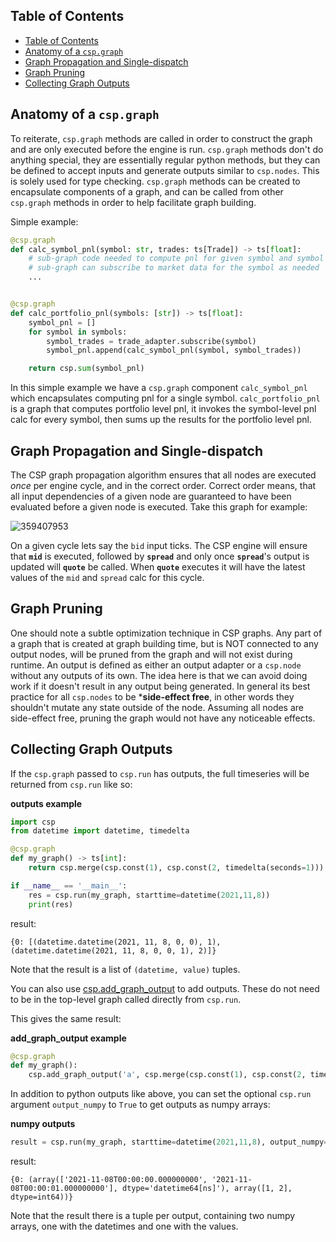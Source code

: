 ## Table of Contents

- [Table of Contents](#table-of-contents)
- [Anatomy of a `csp.graph`](#anatomy-of-a-cspgraph)
- [Graph Propagation and Single-dispatch](#graph-propagation-and-single-dispatch)
- [Graph Pruning](#graph-pruning)
- [Collecting Graph Outputs](#collecting-graph-outputs)

## Anatomy of a `csp.graph`

To reiterate, `csp.graph` methods are called in order to construct the graph and are only executed before the engine is run.
`csp.graph` methods don't do anything special, they are essentially regular python methods, but they can be defined to accept inputs and generate outputs similar to `csp.nodes`.
This is solely used for type checking.
`csp.graph` methods can be created to encapsulate components of a graph, and can be called from other `csp.graph` methods in order to help facilitate graph building.

Simple example:

```python
@csp.graph
def calc_symbol_pnl(symbol: str, trades: ts[Trade]) -> ts[float]:
    # sub-graph code needed to compute pnl for given symbol and symbol's trades
    # sub-graph can subscribe to market data for the symbol as needed
    ...


@csp.graph
def calc_portfolio_pnl(symbols: [str]) -> ts[float]:
    symbol_pnl = []
    for symbol in symbols:
        symbol_trades = trade_adapter.subscribe(symbol)
        symbol_pnl.append(calc_symbol_pnl(symbol, symbol_trades))

    return csp.sum(symbol_pnl)
```

In this simple example we have a `csp.graph` component `calc_symbol_pnl` which encapsulates computing pnl for a single symbol.
`calc_portfolio_pnl` is a graph that computes portfolio level pnl, it invokes the symbol-level pnl calc for every symbol, then sums up the results for the portfolio level pnl.

## Graph Propagation and Single-dispatch

The CSP graph propagation algorithm ensures that all nodes are executed *once* per engine cycle, and in the correct order.
Correct order means, that all input dependencies of a given node are guaranteed to have been evaluated before a given node is executed.
Take this graph for example:

![359407953](https://github.com/Point72/csp/assets/3105306/d9416353-6755-4e37-8467-01da516499cf)

On a given cycle lets say the `bid` input ticks.
The CSP engine will ensure that **`mid`** is executed, followed by **`spread`** and only once **`spread`**'s output is updated will **`quote`** be called.
When **`quote`** executes it will have the latest values of the `mid` and `spread` calc for this cycle.

## Graph Pruning

One should note a subtle optimization technique in CSP graphs.
Any part of a graph that is created at graph building time, but is NOT connected to any output nodes, will be pruned from the graph and will not exist during runtime.
An output is defined as either an output adapter or a `csp.node` without any outputs of its own.
The idea here is that we can avoid doing work if it doesn't result in any output being generated.
In general its best practice for all `csp.nodes` to be \***side-effect free**, in other words they shouldn't mutate any state outside of the node.
Assuming all nodes are side-effect free, pruning the graph would not have any noticeable effects.

## Collecting Graph Outputs

If the `csp.graph` passed to `csp.run` has outputs, the full timeseries will be returned from `csp.run` like so:

**outputs example**

```python
import csp
from datetime import datetime, timedelta

@csp.graph
def my_graph() -> ts[int]:
    return csp.merge(csp.const(1), csp.const(2, timedelta(seconds=1)))

if __name__ == '__main__':
    res = csp.run(my_graph, starttime=datetime(2021,11,8))
    print(res)
```

result:

```raw
{0: [(datetime.datetime(2021, 11, 8, 0, 0), 1), (datetime.datetime(2021, 11, 8, 0, 0, 1), 2)]}
```

Note that the result is a list of `(datetime, value)` tuples.

You can also use [csp.add_graph_output](../api-references/Base-Adapters-API.md#cspadd_graph_output) to add outputs.
These do not need to be in the top-level graph called directly from `csp.run`.

This gives the same result:

**add_graph_output example**

```python
@csp.graph
def my_graph():
    csp.add_graph_output('a', csp.merge(csp.const(1), csp.const(2, timedelta(seconds=1))))
```

In addition to python outputs like above, you can set the optional `csp.run` argument `output_numpy` to `True` to get outputs as numpy arrays:

**numpy outputs**

```python
result = csp.run(my_graph, starttime=datetime(2021,11,8), output_numpy=True)
```

result:

```raw
{0: (array(['2021-11-08T00:00:00.000000000', '2021-11-08T00:00:01.000000000'], dtype='datetime64[ns]'), array([1, 2], dtype=int64))}
```

Note that the result there is a tuple per output, containing two numpy arrays, one with the datetimes and one with the values.
